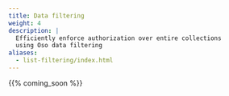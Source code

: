 ```yaml
---
title: Data filtering
weight: 4
description: |
  Efficiently enforce authorization over entire collections
  using Oso data filtering
aliases:
  - list-filtering/index.html
---
```


{{% coming_soon %}}
